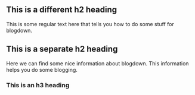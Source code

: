 ## This is a different h2 heading

This is some regular text here that tells you how to do some stuff for blogdown.

## This is a separate h2 heading

Here we can find some nice information about blogdown. This information helps you do some blogging.

### This is an h3 heading
